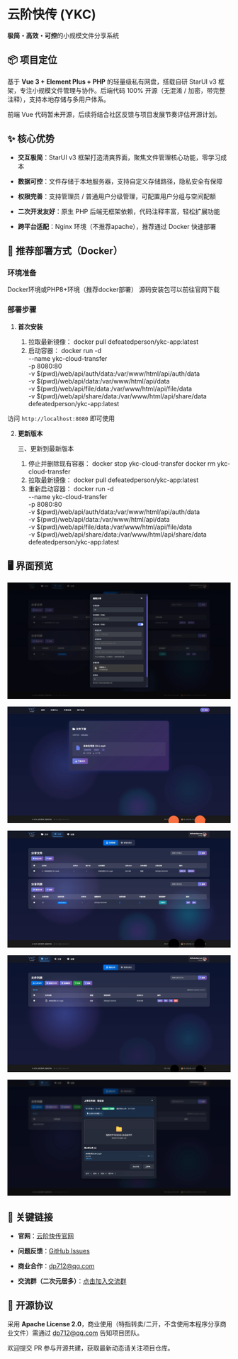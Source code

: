 # 云阶快传 (YKC)

**极简・高效・可控**的小规模文件分享系统

## 📦 项目定位

基于 **Vue 3 + Element Plus + PHP** 的轻量级私有网盘，搭载自研 StarUI v3 框架，专注小规模文件管理与协作。后端代码 100% 开源（无混淆 / 加密，带完整注释），支持本地存储与多用户体系。

前端 Vue 代码暂未开源，后续将结合社区反馈与项目发展节奏评估开源计划。

## ✨ 核心优势



*   **交互极简**：StarUI v3 框架打造清爽界面，聚焦文件管理核心功能，零学习成本

*   **数据可控**：文件存储于本地服务器，支持自定义存储路径，隐私安全有保障

*   **权限完善**：支持管理员 / 普通用户分级管理，可配置用户分组与空间配额

*   **二次开发友好**：原生 PHP 后端无框架依赖，代码注释丰富，轻松扩展功能

*   **跨平台适配**：Nginx 环境（不推荐apache），推荐通过 Docker 快速部署

## 🚀 推荐部署方式（Docker）

### 环境准备

Docker环境或PHP8+环境（推荐docker部署）
源码安装包可以前往官网下载

### 部署步骤



1.  **首次安装**


    1. 拉取最新镜像：
       docker pull defeatedperson/ykc-app:latest
    2. 启动容器：
       docker run -d \
         --name ykc-cloud-transfer \
         -p 8080:80 \
         -v $(pwd)/web/api/auth/data:/var/www/html/api/auth/data \
         -v $(pwd)/web/api/data:/var/www/html/api/data \
         -v $(pwd)/web/api/file/data:/var/www/html/api/file/data \
         -v $(pwd)/web/api/share/data:/var/www/html/api/share/data \
         defeatedperson/ykc-app:latest

访问 `http://localhost:8080` 即可使用

2.  **更新版本**

    三、更新到最新版本
    1. 停止并删除现有容器：
       docker stop ykc-cloud-transfer
       docker rm ykc-cloud-transfer
    2. 拉取最新镜像：
       docker pull defeatedperson/ykc-app:latest
    3. 重新启动容器：
       docker run -d \
         --name ykc-cloud-transfer \
         -p 8080:80 \
         -v $(pwd)/web/api/auth/data:/var/www/html/api/auth/data \
         -v $(pwd)/web/api/data:/var/www/html/api/data \
         -v $(pwd)/web/api/file/data:/var/www/html/api/file/data \
         -v $(pwd)/web/api/share/data:/var/www/html/api/share/data \
         defeatedperson/ykc-app:latest









## 🖥️ 界面预览



![分享设置](https://raw.githubusercontent.com/defeatedperson/ykc/refs/heads/main/photo/1.webp)



![分享下载](https://raw.githubusercontent.com/defeatedperson/ykc/refs/heads/main/photo/2.webp)



![分享管理](https://raw.githubusercontent.com/defeatedperson/ykc/refs/heads/main/photo/3.webp)



![文件管理](https://raw.githubusercontent.com/defeatedperson/ykc/refs/heads/main/photo/4.webp)



![文件上传](https://raw.githubusercontent.com/defeatedperson/ykc/refs/heads/main/photo/5.webp)

## 🔗 关键链接



*   **官网**：[云阶快传官网](https://www.xcdream.com/ykc)

*   **问题反馈**：[GitHub Issues](https://github.com/defeatedperson/ykc/issues)

*   **商业合作**：dp712@qq.com

*   **交流群（二次元居多）**：[点击加入交流群](https://qm.qq.com/q/a0Kywvgjhm)

## 📜 开源协议

采用 **Apache License 2.0**，商业使用（特指转卖/二开，不含使用本程序分享商业文件）需通过 dp712@qq.com 告知项目团队。

欢迎提交 PR 参与开源共建，获取最新动态请关注项目仓库。
